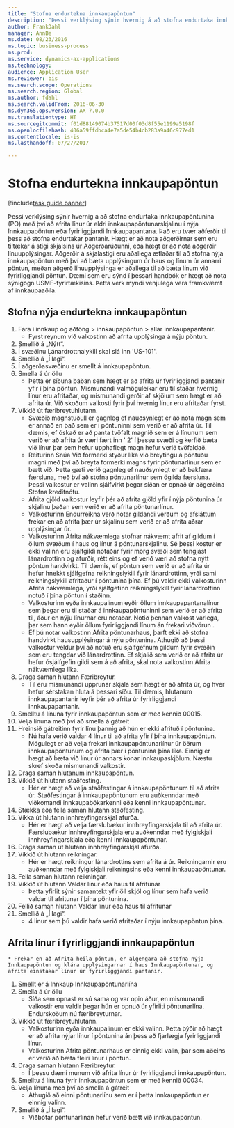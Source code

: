 ```yaml
--- 
title: "Stofna endurtekna innkaupapöntun"
description: "Þessi verklýsing sýnir hvernig á að stofna endurtaka innkaupapöntunina (PO) með því að afrita línur úr eldri innkaupapöntunarskjalinu í nýja Innkaupapöntun eða fyrirliggjandi Innkaupapantana."
author: FrankDahl
manager: AnnBe
ms.date: 08/23/2016
ms.topic: business-process
ms.prod: 
ms.service: dynamics-ax-applications
ms.technology: 
audience: Application User
ms.reviewer: bis
ms.search.scope: Operations
ms.search.region: Global
ms.author: fdahl
ms.search.validFrom: 2016-06-30
ms.dyn365.ops.version: AX 7.0.0
ms.translationtype: HT
ms.sourcegitcommit: f01d88149074b37517d00f03d8f55e1199a5198f
ms.openlocfilehash: 406a59ffdbca4e7a5de54b4cb283a9a46c977ed1
ms.contentlocale: is-is
ms.lasthandoff: 07/27/2017

---
```

# <a name="create-a-repeat-purchase-order"></a>Stofna endurtekna innkaupapöntun

[!include[task guide banner](../../includes/task-guide-banner.md)]

Þessi verklýsing sýnir hvernig á að stofna endurtaka innkaupapöntunina (PO) með því að afrita línur úr eldri innkaupapöntunarskjalinu í nýja Innkaupapöntun eða fyrirliggjandi Innkaupapantana. Það eru tvær aðferðir til þess að stofna endurtakar pantanir. Hægt er að nota aðgerðirnar sem eru tiltækar á stigi skjalsins úr Aðgerðarúðunni, eða hægt er að nota aðgerðir línuupplýsingar. Aðgerðir á skjalastigi eru aðallega ætlaðar til að stofna nýja innkaupapöntun með því að bæta upplýsingum úr haus og línum úr annarri pöntun, meðan aðgerð línuupplýsinga er aðallega til að bæta línum við fyrirliggjandi pöntun. Dæmi sem eru sýnd í þessari handbók er hægt að nota sýnigögn USMF-fyrirtækisins. Þetta verk myndi venjulega vera framkvæmt af innkaupaaðila.


## <a name="create-a-new-repeat-purchase-order"></a>Stofna nýja endurtekna innkaupapöntun
1. Fara í innkaup og aðföng > innkaupapöntun  > allar innkaupapantanir.
    * Fyrst reynum við valkostinn að afrita upplýsinga á nýju pöntun.  
2. Smellið á „Nýtt“.
3. Í svæðinu Lánardrottnalykill skal slá inn 'US-101'.
4. Smellið á „Í lagi“.
5. Í aðgerðasvæðinu er smellt á innkaupapöntun.
6. Smella á úr öllu
    * Þetta er síðuna þaðan sem hægt er að afrita úr fyrirliggjandi pantanir yfir í þína pöntun. Mismunandi valmöguleikar eru til staðar hvernig línur eru afritaðar, og mismunandi gerðir af skjölum sem hægt er að afrita úr. Við skoðum valkosti fyrir því hvernig línur eru afritaðar fyrst.   
7. Víkkið út færibreytuhlutann.
    * Svæðið magnstuðull er gagnleg ef nauðsynlegt er að nota magn sem er annað en það sem er í pöntuninni sem verið er að afrita úr. Til dæmis, ef óskað er að panta tvöfalt magnið sem er á línunum sem verið er að afrita úr væri fært inn ' 2' í þessu svæði og kerfið bæta við línur þar sem hefur upphaflegt magn hefur verið tvöfaldað.  
    * Reiturinn Snúa Við formerki styður líka við breytingu á pöntuðu magni með því að breyta formerki magns fyrir pöntunarlínur sem er bætt við. Þetta gæti verið gagnleg ef nauðsynlegt er að bakfæra færsluna, með því að stofna pöntunarlínur sem ógilda færsluna. Þessi valkostur er valinn sjálfvirkt þegar síðan er opnað úr aðgerðina Stofna kreditnótu.  
    * Afrita gjöld valkostur leyfir þér að afrita gjöld yfir í nýja pöntunina úr skjalinu þaðan sem verið er að afrita pöntunarlínur.  
    * Valkosturinn Endurreikna verð notar gildandi verðum og afsláttum frekar en að afrita þær úr skjalinu sem verið er að afrita aðrar upplýsingar úr.  
    * Valkosturinn Afrita nákvæmlega stofnar nákvæmt afrit af gildum í öllum svæðum í haus og línur á pöntunarskjalinu. Sé þessi kostur er ekki valinn eru sjálfgildi notaðar fyrir mörg svæði sem tengjast lánardrottinn og afurðir, rétt eins og ef verið væri að stofna nýtt pöntun handvirkt. Til dæmis, ef pöntun sem verið er að afrita úr hefur hnekkt sjálfgefna reikningslykill fyrir lánardrottinn, yrði sami reikningslykill afritaður í pöntunina þína. Ef þú valdir ekki valkosturinn Afrita nákvæmlega, yrði sjálfgefinn reikningslykill fyrir lánardrottinn notuð í þína pöntun í staðinn.  
    * Valkosturinn eyða innkaupalínum eyðir öllum innkaupapantanalínur sem þegar eru til staðar á innkaupapöntuninni sem verið er að afrita til, áður en nýju línurnar eru notaðar. Notið þennan valkost varlega, þar sem hann eyðir öllum fyrirliggjandi línum án frekari viðvörun .  
    * Ef þú notar valkostinn Afrita pöntunarhaus, þarft ekki að stofna handvirkt hausupplýsingar á nýju pöntunina. Athugið að þessi valkostur veldur því að notuð eru sjálfgefnum gildum fyrir svæðin sem eru tengdar við lánardrottinn. Ef skjalið sem verið er að afrita úr hefur ósjálfgefin gildi sem á að afrita, skal nota valkostinn Afrita nákvæmlega líka.  
8. Draga saman hlutann Færibreytur.
    * Til eru mismunandi upprunar skjala sem hægt er að afrita úr, og hver hefur sérstakan hluta á þessari síðu. Til dæmis, hlutanum innkaupapantanir leyfir þér að afrita úr fyrirliggjandi innkaupapantanir.  
9. Smelltu á línuna fyrir innkaupapöntun sem er með kennið 00015. 
10. Velja línuna með því að smella á gátreit
11. Hreinsið gátreitinn fyrir línu þannig að hún er ekki afrituð í pöntunina.
    * Nú hafa verið valdar 4 línur til að afrita yfir í þína innkaupapöntun. Mögulegt er að velja frekari innkaupapöntunarlínur úr öðrum innkaupapöntunum og afrita þær í pöntunina þína líka. Einnig er hægt að bæta við línur úr annars konar innkaupaskjölum. Næstu skref skoða mismunandi valkostir.  
12. Draga saman hlutanum innkaupapöntun.
13. Víkkið út hlutann staðfesting.
    * Hér er hægt að velja staðfestingar á innkaupapöntunum til að afrita úr. Staðfestingar á innkaupapöntunum eru auðkenndar með viðkomandi innkaupabókarkenni eða kenni innkaupapöntunar.  
14. Stækka eða fella saman hlutann staðfesting.
15. Víkka út hlutann innhreyfingarskjal afurða.
    * Hér er hægt að velja færslubækur innhreyfingarskjala til að afrita úr. Færslubækur innhreyfingarskjala eru auðkenndar með fylgiskjali innhreyfingarskjala eða kenni innkaupapöntunar.   
16. Draga saman út hlutann innhreyfingarskjal afurða.
17. Víkkið út hlutann reikningar.
    * Hér er hægt reikningur lánardrottins sem afrita á úr. Reikningarnir eru auðkenndar með fylgiskjali reikningsins eða kenni innkaupapöntunar.   
18. Fella saman hlutann reikningar.
19. Víkkið út hlutann Valdar línur eða haus til afritunar
    * Þetta yfirlit sýnir samantekt yfir öll skjöl og línur sem hafa verið valdar til afritunar í þína pöntunina.   
20. Fellið saman hlutann Valdar línur eða haus til afritunar
21. Smellið á „Í lagi“.
    * 4 línur sem þú valdir hafa verið afritaðar í nýju innkaupapöntun þína.   

## <a name="copy-lines-to-an-existing-purchase-order"></a>Afrita línur í fyrirliggjandi innkaupapöntun
    * Frekar en að Afrita heila pöntun, er algengara að stofna nýja Innkaupapöntun og klára upplýsingarnar í haus Innkaupapöntunar, og afrita einstakar línur úr fyrirliggjandi pantanir.  
1. Smellt er á Innkaup Innkaupapöntunarlína
2. Smella á úr öllu
    * Síða sem opnast er sú sama og var opin áður, en mismunandi valkostir eru valdir þegar hún er opnuð úr yfirliti pöntunarlína. Endurskoðum nú færibreyturnar.   
3. Víkkið út færibreytuhlutann.
    * Valkosturinn eyða innkaupalínum er ekki valinn. Þetta þýðir að hægt er að afrita nýjar línur í pöntunina án þess að fjarlægja fyrirliggjandi línur.   
    * Valkosturinn Afrita pöntunarhaus er einnig ekki valin, þar sem aðeins er verið að bæta fleiri línur í pöntun.   
4. Draga saman hlutann Færibreytur.
    * Í þessu dæmi munum við afrita línur úr fyrirliggjandi innkaupapöntun.   
5. Smelltu á línuna fyrir innkaupapöntun sem er með kennið 00034. 
6. Velja línuna með því að smella á gátreit
    * Athugið að einni pöntunarlínu sem er í þetta Innkaupapöntun er einnig valinn.  
7. Smellið á „Í lagi“.
    * Viðbótar pöntunarlínan hefur verið bætt við innkaupapöntun.  


